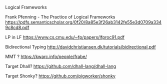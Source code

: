
Logical Frameworks

Frank Pfenning - The Practice of Logical Frameworks
https://pdfs.semanticscholar.org/0f20/8a85e3f26ab3142fe55e3d0709a3349c8cd8.pdf

LP in LF
https://www.cs.cmu.edu/~fp/papers/lfproc91.pdf

Bidirectional Typing
http://davidchristiansen.dk/tutorials/bidirectional.pdf

MMT ?
https://kwarc.info/people/frabe/

Target Dhall?
https://github.com/dhall-lang/dhall-lang

Target Shonky?
https://github.com/pigworker/shonky
